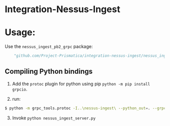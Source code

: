# Integration-Nessus-Ingest

# Usage:

Use the ```nessus_ingest_pb2_grpc``` package:

```python
	"github.com/Project-Prismatica/integration-nessus-ingest/nessus_ingest_pb2_grpc"
```

## Compiling Python bindings

1. Add the ```protoc``` plugin for python using pip ```python -m pip install grpcio```.

2. run:
```bash
$ python -m grpc_tools.protoc -I..\nessus-ingest\ --python_out=. --grpc_python_out=. nessus_ingest.proto
```

3. Invoke ```python nessus_ingest_server.py```
